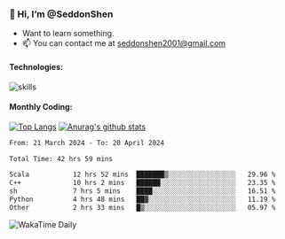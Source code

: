### 👋 Hi, I’m @SeddonShen
- Want to learn something.
- 📫 You can contact me at seddonshen2001@gmail.com

#### Technologies:

![skills](https://skillicons.dev/icons?i=scala,js,html,css,bootstrap,jquery,c,cpp,cloudflare,django,docker,flask,git,github,githubactions,linux,latex,mysql,nodejs,ps,php,pr,py,raspberrypi,redis,unreal,v,vscode,vue,bash)

#### Monthly Coding:
[![Top Langs](https://github-readme-stats.vercel.app/api/top-langs?username=seddonshen&show_icons=true&locale=en&layout=compact&hide=html&langs_count=8)](https://github.com/SeddonShen/)
[![Anurag's github stats](https://github-readme-stats.vercel.app/api?username=SeddonShen&count_private=true&show_icons=true)](https://github.com/anuraghazra/github-readme-stats)
<!--START_SECTION:waka-->

```txt
From: 21 March 2024 - To: 20 April 2024

Total Time: 42 hrs 59 mins

Scala           12 hrs 52 mins  ███████▒░░░░░░░░░░░░░░░░░   29.96 %
C++             10 hrs 2 mins   ██████░░░░░░░░░░░░░░░░░░░   23.35 %
sh              7 hrs 5 mins    ████░░░░░░░░░░░░░░░░░░░░░   16.51 %
Python          4 hrs 48 mins   ██▓░░░░░░░░░░░░░░░░░░░░░░   11.19 %
Other           2 hrs 33 mins   █▒░░░░░░░░░░░░░░░░░░░░░░░   05.97 %
```

<!--END_SECTION:waka-->

![WakaTime Daily](https://wakatime.com/share/@seddon2001/61a7e342-5f12-4fea-bf92-1fac161e97d6.svg)
<!---
SeddonShen/SeddonShen is a ✨ special ✨ repository because its `README.md` (this file) appears on your GitHub profile.
You can click the Preview link to take a look at your changes.
--->
